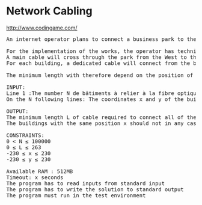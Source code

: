 # Network Cabling

http://www.codingame.com/

<pre>
An internet operator plans to connect a business park to the optical fiber network. The area to be covered is large and the operator is asking you to write a program that will calculate the minimum length of fiber optic cable required to connect all buildings.

For the implementation of the works, the operator has technical constraints whereby it is forced to proceed in the following manner:
A main cable will cross through the park from the West to the East (from the position x of the most westerly building to the position x of the most easterly building).
For each building, a dedicated cable will connect from the building to the main cable by a minimal path (North or South).

The minimum length with therefore depend on the position of the main cable.

INPUT:
Line 1 :The number N de bâtiments à relier à la fibre optique
On the N following lines: The coordinates x and y of the buildings

OUTPUT:
The minimum length L of cable required to connect all of the buildings. In other words, the length of the main cable plus the length of the cables dedicated to all the buildings.
The buildings with the same position x should not in any case share the same dedicated cable.

CONSTRAINTS:
0 < N ≤ 100000
0 ≤ L ≤ 263
-230 ≤ x ≤ 230
-230 ≤ y ≤ 230

Available RAM : 512MB
Timeout: x seconds
The program has to read inputs from standard input
The program has to write the solution to standard output
The program must run in the test environment
</pre>